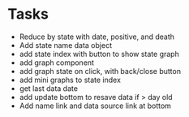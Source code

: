 # Tasks
- Reduce by state with date, positive, and death
- Add state name data object
- add state index with button to show state graph
- add graph component
- add graph state on click, with back/close button
- add mini graphs to state index
- get last data date
- add update bottom to resave data if > day old
- Add name link and data source link at bottom
